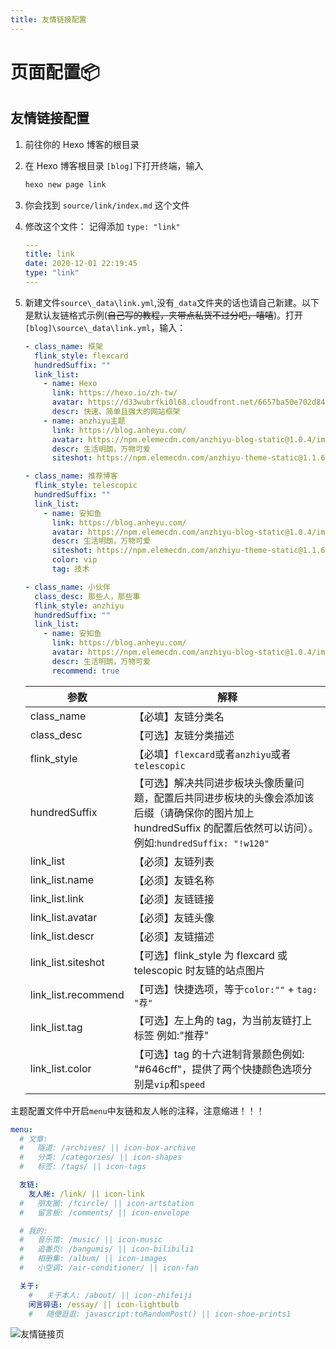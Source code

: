```yaml
---
title: 友情链接配置
---
```


# 页面配置📦

## 友情链接配置

1. 前往你的 Hexo 博客的根目录

2. 在 Hexo 博客根目录 `[blog]`下打开终端，输入

   ```bash
   hexo new page link
   ```

3. 你会找到 `source/link/index.md` 这个文件

4. 修改这个文件：
   记得添加 `type: "link"`
   ```yml
   ---
   title: link
   date: 2020-12-01 22:19:45
   type: "link"
   ---
   ```
5. 新建文件`source\_data\link.yml`,没有`_data`文件夹的话也请自己新建。以下是默认友链格式示例(~~自己写的教程，夹带点私货不过分吧，嘻嘻~~)。打开`[blog]\source\_data\link.yml`，输入：

   ```yml
   - class_name: 框架
     flink_style: flexcard
     hundredSuffix: ""
     link_list:
       - name: Hexo
         link: https://hexo.io/zh-tw/
         avatar: https://d33wubrfki0l68.cloudfront.net/6657ba50e702d84afb32fe846bed54fba1a77add/827ae/logo.svg
         descr: 快速、简单且强大的网站框架
       - name: anzhiyu主题
         link: https://blog.anheyu.com/
         avatar: https://npm.elemecdn.com/anzhiyu-blog-static@1.0.4/img/avatar.jpg
         descr: 生活明朗，万物可爱
         siteshot: https://npm.elemecdn.com/anzhiyu-theme-static@1.1.6/img/blog.anheyu.com.jpg

   - class_name: 推荐博客
     flink_style: telescopic
     hundredSuffix: ""
     link_list:
       - name: 安知鱼
         link: https://blog.anheyu.com/
         avatar: https://npm.elemecdn.com/anzhiyu-blog-static@1.0.4/img/avatar.jpg
         descr: 生活明朗，万物可爱
         siteshot: https://npm.elemecdn.com/anzhiyu-theme-static@1.1.6/img/blog.anheyu.com.jpg
         color: vip
         tag: 技术

   - class_name: 小伙伴
     class_desc: 那些人，那些事
     flink_style: anzhiyu
     hundredSuffix: ""
     link_list:
       - name: 安知鱼
         link: https://blog.anheyu.com/
         avatar: https://npm.elemecdn.com/anzhiyu-blog-static@1.0.4/img/avatar.jpg
         descr: 生活明朗，万物可爱
         recommend: true
   ```

   | 参数                | 解释                                                                                                                                                                |
   | ------------------- | ------------------------------------------------------------------------------------------------------------------------------------------------------------------- |
   | class_name          | 【必填】友链分类名                                                                                                                                                  |
   | class_desc          | 【可选】友链分类描述                                                                                                                                                |
   | flink_style         | 【必填】`flexcard`或者`anzhiyu`或者`telescopic`                                                                                                                     |
   | hundredSuffix       | 【可选】解决共同进步板块头像质量问题，配置后共同进步板块的头像会添加该后缀（请确保你的图片加上 hundredSuffix 的配置后依然可以访问）。 例如:`hundredSuffix: "!w120"` |
   | link_list           | 【必须】友链列表                                                                                                                                                    |
   | link_list.name      | 【必须】友链名称                                                                                                                                                    |
   | link_list.link      | 【必须】友链链接                                                                                                                                                    |
   | link_list.avatar    | 【必须】友链头像                                                                                                                                                    |
   | link_list.descr     | 【必须】友链描述                                                                                                                                                    |
   | link_list.siteshot  | 【可选】flink_style 为 flexcard 或 telescopic 时友链的站点图片                                                                                                      |
   | link_list.recommend | 【可选】快捷选项，等于`color:""` + `tag: "荐"`                                                                                                                      |
   | link_list.tag       | 【可选】左上角的 tag，为当前友链打上标签 例如:"推荐"                                                                                                                |
   | link_list.color     | 【可选】tag 的十六进制背景颜色例如: "#646cff"，提供了两个快捷颜色选项分别是`vip`和`speed`                                                                           |

主题配置文件中开启`menu`中友链和友人帐的注释，注意缩进！！！

```yml
menu:
  # 文章:
  #   隧道: /archives/ || icon-box-archive
  #   分类: /categories/ || icon-shapes
  #   标签: /tags/ || icon-tags

  友链:
    友人帐: /link/ || icon-link
  #   朋友圈: /fcircle/ || icon-artstation
  #   留言板: /comments/ || icon-envelope

  # 我的:
  #   音乐馆: /music/ || icon-music
  #   追番页: /bangumis/ || icon-bilibili1
  #   相册集: /album/ || icon-images
  #   小空调: /air-conditioner/ || icon-fan

  关于:
    #   关于本人: /about/ || icon-zhifeiji
    闲言碎语: /essay/ || icon-lightbulb
    #   随便逛逛: javascript:toRandomPost() || icon-shoe-prints1
```

![友情链接页](https://img02.anheyu.com/adminuploads/1/2023/04/09/6432641611b97.png!blogimg)
